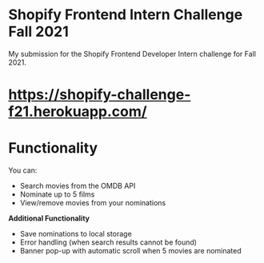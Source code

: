 # Shopify Frontend Intern Challenge Fall 2021
My submission for the Shopify Frontend Developer Intern challenge for Fall 2021.

# https://shopify-challenge-f21.herokuapp.com/

# Functionality
You can: 
 - Search movies from the OMDB API
 - Nominate up to 5 films
 - View/remove movies from your nominations

**Additional Functionality**
 - Save nominations to local storage
 - Error handling (when search results cannot be found)
 - Banner pop-up with automatic scroll when 5 movies are nominated 

